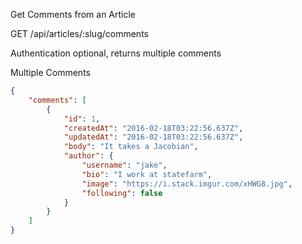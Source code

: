 
Get Comments from an Article

GET /api/articles/:slug/comments

Authentication optional, returns multiple comments

Multiple Comments

```json
{
    "comments": [
        {
            "id": 1,
            "createdAt": "2016-02-18T03:22:56.637Z",
            "updatedAt": "2016-02-18T03:22:56.637Z",
            "body": "It takes a Jacobian",
            "author": {
                "username": "jake",
                "bio": "I work at statefarm",
                "image": "https://i.stack.imgur.com/xHWG8.jpg",
                "following": false
            }
        }
    ]
}

